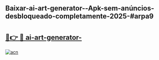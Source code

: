 ## Baixar-ai-art-generator--Apk-sem-anúncios-desbloqueado-completamente-2025-#arpa9

# <h2><a href="https://ainizakaria.my?title=ai-art-generator-&ref=20M">🔗👉 🔴 ai-art-generator-</a></h2>

[![acn](https://github.com/user-attachments/assets/0f9c940e-d8b0-45ae-aac7-cd30a18b3e1c)](https://ainizakaria.my?title=ai-art-generator-&ref=20M)

